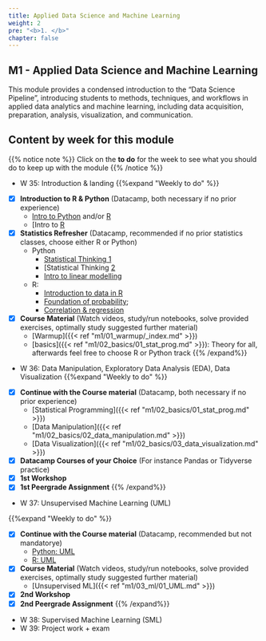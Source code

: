 ```yaml
---
title: Applied Data Science and Machine Learning
weight: 2
pre: "<b>1. </b>"
chapter: false
---
```


## M1 - Applied Data Science and Machine Learning

This module provides a condensed introduction to the “Data Science Pipeline”, introducing students to methods, techniques, and workflows in applied data analytics and machine learning, including data acquisition, preparation, analysis, visualization, and communication.

## Content by week for this module

{{% notice note %}}
Click on the **to do** for the week to see what you should do to keep up with the module
{{% /notice %}}

* W 35: Introduction & landing
{{%expand "Weekly to do" %}}
- [X] **Introduction to R & Python** (Datacamp, both necessary if no prior experience)
   * [Intro to Python](https://learn.datacamp.com/courses/intro-to-python-for-data-science) and/or [R](https://learn.datacamp.com/courses/free-introduction-to-r)
   * [Intro to [R](https://learn.datacamp.com/courses/free-introduction-to-r)
- [X] **Statistics Refresher** (Datacamp, recommended if no prior statistics classes, choose either R or Python) 
   * Python
      * [Statistical Thinking 1](https://learn.datacamp.com/courses/statistical-thinking-in-python-part-1) 
      * [Statistical Thinking [2](https://learn.datacamp.com/courses/statistical-thinking-in-python-part-2)
      * [Intro to linear modelling](https://learn.datacamp.com/courses/introduction-to-linear-modeling-in-python)
   * R: 
      * [Introduction to data in R](https://learn.datacamp.com/courses/introduction-to-data-in-r)
      * [Foundation of probability](https://learn.datacamp.com/courses/foundations-of-probability-in-r); 
      * [Correlation & regression](https://learn.datacamp.com/courses/correlation-and-regression-in-r)
- [X] **Course Material** (Watch videos, study/run notebooks, solve provided exercises, optimally study suggested further material)
   * [Warmup]({{< ref "m1/01_warmup/_index.md" >}})
   * [basics]({{< ref "m1/02_basics/01_stat_prog.md" >}}): Theory for all, afterwards feel free to choose R or Python track
{{% /expand%}}

* W 36: Data Manipulation, Exploratory Data Analysis (EDA), Data Visualization
{{%expand "Weekly to do" %}}
- [X] **Continue with the Course material** (Datacamp, both necessary if no prior experience)
   * [Statistical Programming]({{< ref "m1/02_basics/01_stat_prog.md" >}})
   * [Data Manipulation]({{< ref "m1/02_basics/02_data_manipulation.md" >}})
   * [Data Visualization]({{< ref "m1/02_basics/03_data_visualization.md" >}})
- [X] **Datacamp Courses of your Choice** (For instance Pandas or Tidyverse practice)
- [X] **1st Workshop**
- [X] **1st Peergrade Assignment**
{{% /expand%}}

* W 37: Unsupervised Machine Learning (UML)

{{%expand "Weekly to do" %}}
- [X] **Continue with the Course material** (Datacamp, recommended but not mandatorye)
   * [Python: UML](https://learn.datacamp.com/courses/unsupervised-learning-in-python) 
   * [R: UML](https://learn.datacamp.com/courses/unsupervised-learning-in-r)
- [X] **Course Material** (Watch videos, study/run notebooks, solve provided exercises, optimally study suggested further material)
   * [Unsupervised ML]({{< ref "m1/03_ml/01_UML.md" >}})
- [X] **2nd Workshop**
- [X] **2nd Peergrade Assignment**
{{% /expand%}}

* W 38: Supervised Machine Learning (SML)
* W 39: Project work + exam
